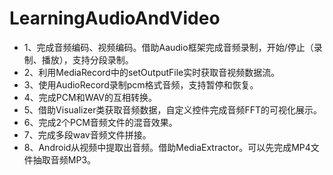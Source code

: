 # LearningAudioAndVideo 

* 1、完成音频编码、视频编码。借助Aaudio框架完成音频录制，开始/停止（录制、播放），支持分段录制。
* 2、利用MediaRecord中的setOutputFile实时获取音视频数据流。
* 3、使用AudioRecord录制pcm格式音频，支持暂停和恢复。
* 4、完成PCM和WAV的互相转换。
* 5、借助Visualizer类获取音频数据，自定义控件完成音频FFT的可视化展示。
* 6、完成2个PCM音频文件的混音效果。
* 7、完成多段wav音频文件拼接。
* 8、Android从视频中提取出音频。借助MediaExtractor。可以先完成MP4文件抽取音频MP3。

